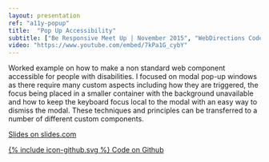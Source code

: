```yaml
---
layout: presentation
ref: "a11y-popup"
title:  "Pop Up Accessibility"
subtitle: ["Be Responsive Meet Up | November 2015", "WebDirections Code Conference | June 2015"]
video: "https://www.youtube.com/embed/7kPa1G_cybY"
---
```


Worked example on how to make a non standard web component accessible for people with disabilities. I focused on modal pop-up windows as there require many custom aspects including how they are triggered, the focus being placed in a smaller container with the background unavailable and how to keep the keyboard focus local to the modal with an easy way to dismiss the modal. These techniques and principles can be transferred to a number of different custom components.

[Slides on slides.com](http://slides.com/rhianaheath/pop-up-accessibility#/)

[<span class="icon icon--github">{% include icon-github.svg %}</span> Code on Github](https://github.com/Rhiana/popup-accessibility)
